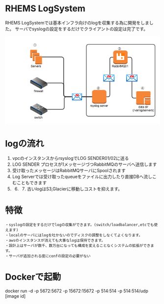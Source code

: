 RHEMS LogSystem
=========

  RHEMS LogSystemでは基本インフラ向けのlogを収集する為に開発をしました。
  サーバでsyslogの設定をするだけでクライアントの設定は完了です。

![alt tag](https://github.com/RHEMS-Japan/LogSystem/blob/master/img/rhems_log_docker.png?raw=true)


logの流れ
====================

1. vpcのインスタンスからrsyslogでLOG SENDER01/02に送る
2. LOG SENDER プロセスが1メッセージづつRabbitMQのサーバへ送信します
3. 受け取ったメッセージはRabbitMQサーバにSpoolされます
4. Log Serverでは受け取ったqueueをファイルに出力したり直接DBへ流しこむこともできます
5. 6. 7. 古いlogはS3,Glacierに移動しコストを抑えます。

特徴
====================

    ・syslogの設定をするだけでlogの収集ができます。(switch/loadbalancer,etcでも使えます)
    ・localのサーバにはlogを吐かないのでディスクの調整をしなくてよくなります。
    ・awsのインスタンスが消えても大事なlogは保持できます。
    ・設計上はサーバが数千、数万台になっても構成を変えることなくシステムの拡張ができます。
    ・サーバが追加される度にconfの設定の必要がない


Dockerで起動
====================
docker run -d -p 5672:5672 -p 15672:15672 -p 514:514 -p 514:514/udp [image id]
